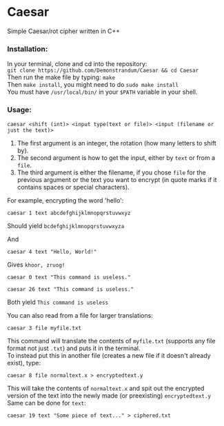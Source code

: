 # Caesar
Simple Caesar/rot cipher written in C++

### Installation:
In your terminal, clone and cd into the repository:<br />
`git clone https://github.com/Demonstrandum/Caesar && cd Caesar`<br />
Then run the make file by typing: `make`<br />
Then `make install`, you might need to do `sudo make install`<br />
You must have `/usr/local/bin/` in your `$PATH` variable in your shell.

### Usage:
`caesar <shift (int)> <input type(text or file)> <input (filename or just the text)>`
1. The first argument is an integer, the rotation (how many letters to shift by).
2. The second argument is how to get the input, either by `text` or from a `file`.
3. The third argument is either the filename, if you chose `file` for the previous argument or the text you want to encrypt (in quote marks if it contains spaces or special characters).

For example, encrypting the word 'hello':
```shell
caesar 1 text abcdefghijklmnopqrstuvwxyz
```
Should yield `bcdefghijklmnopqrstuvwxyza`

And
```shell
caesar 4 text "Hello, World!"
```
Gives `khoor, zruog!`
```shell
caesar 0 text "This command is useless."
```
```shell
caesar 26 text "This command is useless."
```
Both yield `This command is useless`

You can also read from a file for larger translations:
```shell
caesar 3 file myfile.txt
```
This command will translate the contents of `myfile.txt` (supports any file format not just `.txt`) and puts it in the terminal.</br>
To instead put this in another file (creates a new file if it doesn't already exist), type:
```shell
caesar 8 file normaltext.x > encryptedtext.y
```
This will take the contents of `normaltext.x` and spit out the encrypted version of the text into the newly made (or preexisting) `encryptedtext.y`<br />
Same can be done for `text`:
```shell
caesar 19 text "Some piece of text..." > ciphered.txt
```
